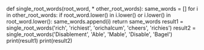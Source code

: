 def single_root_words(root_word, * other_root_words):
    same_words = []
    for i in other_root_words:
        if root_word.lower() in i.lower() or i.lower() in root_word.lower():
            same_words.append(i)
    return same_words
result1 = single_root_words('rich', 'richiest', 'orichalcum', 'cheers', 'richies')
result2 = single_root_words('Disablement', 'Able', 'Mable', 'Disable', 'Bagel')
print(result1)
print(result2)
